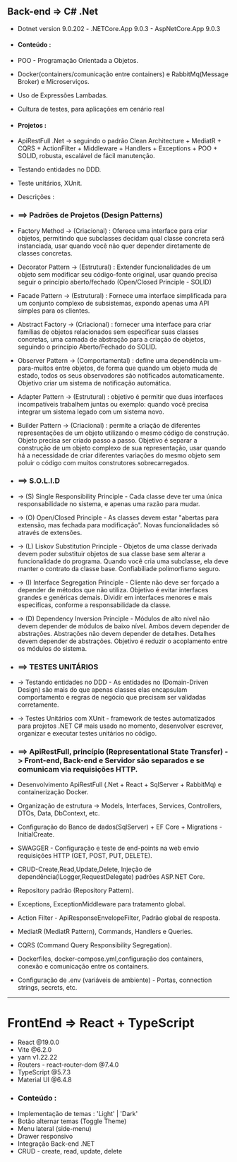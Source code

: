 ## Back-end => C# .Net 
- Dotnet version 9.0.202 - .NETCore.App 9.0.3 - AspNetCore.App 9.0.3 

- #### Conteúdo :
- POO - Programação Orientada a Objetos.
- Docker(containers/comunicação entre containers) e RabbitMq(Message Broker) e Microserviços.
- Uso de Expressões Lambadas.
- Cultura de testes, para aplicações em cenário real
- #### Projetos : 
- ApiRestFull .Net -> seguindo o padrão Clean Architecture + MediatR + CQRS + ActionFilter + Middleware + Handlers + Exceptions + POO + SOLID, robusta, escalável de fácil manutenção.
- Testando entidades no DDD.
- Teste unitários, XUnit.

* Descrições :

- ### ==> Padrões de Projetos (Design Patterns) 
- Factory Method -> (Criacional) : Oferece uma interface para criar objetos, permitindo que subclasses decidam qual classe concreta será instanciada, usar quando você não quer depender diretamente de classes concretas.
- Decorator Pattern -> (Estrutural) : Extender funcionalidades de um objeto sem modificar seu código-fonte original, usar quando precisa seguir o princípio aberto/fechado (Open/Closed Principle - SOLID)
- Facade Pattern -> (Estrutural) : Fornece uma interface simplificada para um conjunto complexo de subsistemas, expondo apenas uma API simples para os clientes.
- Abstract Factory -> (Criacional) :  fornecer uma interface para criar famílias de objetos relacionados sem especificar suas classes concretas,  uma camada de abstração para a criação de objetos, seguindo o princípio Aberto/Fechado do SOLID.
- Observer Pattern -> (Comportamental) : define uma dependência um-para-muitos entre objetos, de forma que quando um objeto muda de estado, todos os seus observadores são notificados automaticamente. Objetivo criar um sistema de notificação automática.
- Adapter Pattern -> (Estrutural) : objetivo é permitir que duas interfaces incompatíveis trabalhem juntas ou exemplo: quando você precisa integrar um sistema legado com um sistema novo.
- Builder Pattern -> (Criacional) : permite a criação de diferentes representações de um objeto utilizando o mesmo código de construção. Objeto precisa ser criado passo a passo. Objetivo é separar a construção de um objeto complexo de sua representação, usar quando há a necessidade de criar diferentes variações do mesmo objeto sem poluir o código com muitos construtores sobrecarregados.

- ### ==> S.O.L.I.D
- -> (S) Single Responsibility Principle - Cada classe deve ter uma única responsabilidade no sistema, e apenas uma razão para mudar.
- -> (O) Open/Closed Principle - As classes devem estar "abertas para extensão, mas fechada para modificação". Novas funcionalidades só através de extensões.
- -> (L) Liskov Substitution Principle - Objetos de uma classe derivada devem poder substituir objetos de sua classe base sem alterar a funcionalidade do programa. Quando você cria uma subclasse, ela deve manter o contrato da classe base. Confiabiliade polimorfismo seguro.
- -> (I) Interface Segregation Principle - Cliente não deve ser forçado a depender de métodos que não utiliza. Objetivo é evitar interfaces grandes e genéricas demais. Dividir em interfaces menores e mais específicas, conforme a responsabilidade da classe.
- -> (D) Dependency Inversion Principle - Módulos de alto nível não devem depender de módulos de baixo nível. Ambos devem depender de abstrações. Abstrações não devem depender de detalhes. Detalhes devem depender de abstrações. Objetivo é reduzir o acoplamento entre os módulos do sistema.

- ### ==> TESTES UNITÁRIOS
- -> Testando entidades no DDD - As entidades no (Domain-Driven Design) são mais do que apenas classes elas encapsulam comportamento e regras de negócio que precisam ser validadas corretamente.
- -> Testes Unitários com XUnit - framework de testes automatizados para projetos .NET C# mais usado no momento, desenvolver escrever, organizar e executar testes unitários no código.
- ### ==> ApiRestFull, princípio (Representational State Transfer) -> Front-end, Back-end e Servidor são separados e se comunicam via requisições HTTP.
- Desenvolvimento ApiRestFull (.Net + React + SqlServer + RabbitMq) e containerização Docker.
- Organização de estrutura -> Models, Interfaces, Services, Controllers, DTOs, Data, DbContext, etc.
- Configuração do Banco de dados(SqlServer) + EF Core + Migrations - InitialCreate. 
- SWAGGER - Configuração e teste de end-points na web envio requisições HTTP (GET, POST, PUT, DELETE). 
- CRUD-Create,Read,Update,Delete, Injeção de dependência(ILogger,RequestDelegate) padrões ASP.NET Core.
- Repository padrão (Repository Pattern).
- Exceptions, ExceptionMiddleware para tratamento global.
- Action Filter - ApiResponseEnvelopeFilter, Padrão global de resposta.
- MediatR (MediatR Pattern), Commands, Handlers e Queries.
- CQRS (Command Query Responsibility Segregation).
- Dockerfiles, docker-compose.yml,configuração dos containers, conexão e comunicação entre os containers.
- Configuração de .env (variáveis de ambiente) - Portas, connection strings, secrets, etc.




 


----------------------------------------------------------------------------

# FrontEnd => React + TypeScript
- React @19.0.0
- Vite @6.2.0
- yarn v1.22.22
- Routers - react-router-dom @7.4.0
- TypeScript @5.7.3
- Material UI @6.4.8
- ### Conteúdo :
- Implementação de temas : 'Light' | 'Dark'
- Botão alternar temas (Toggle Theme)
- Menu lateral (side-menu)
- Drawer responsivo
- Integração Back-end .NET
- CRUD - create, read, update, delete


